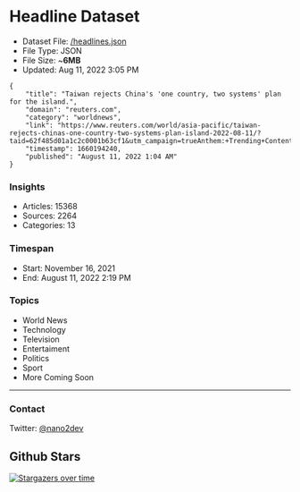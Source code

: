 # Headline Dataset

- Dataset File: [/headlines.json](https://raw.githubusercontent.com/fwd/news/master/headlines.json) 
- File Type: JSON
- File Size: ~**6MB**
- Updated: Aug 11, 2022 3:05 PM

```
{
    "title": "Taiwan rejects China's 'one country, two systems' plan for the island.",
    "domain": "reuters.com",
    "category": "worldnews",
    "link": "https://www.reuters.com/world/asia-pacific/taiwan-rejects-chinas-one-country-two-systems-plan-island-2022-08-11/?taid=62f485d01a1c2c0001b63cf1&utm_campaign=trueAnthem:+Trending+Content&utm_medium=trueAnthem&utm_source=twitter",
    "timestamp": 1660194240,
    "published": "August 11, 2022 1:04 AM"
}
```

### Insights

- Articles: 15368
- Sources: 2264
- Categories: 13

### Timespan

- Start: November 16, 2021
- End: August 11, 2022 2:19 PM

### Topics

- World News
- Technology
- Television
- Entertaiment
- Politics
- Sport
- More Coming Soon

---

### Contact 

Twitter: [@nano2dev](https://twitter.com/nano2dev)

## Github Stars

[![Stargazers over time](https://starchart.cc/fwd/news.svg)](https://starchart.cc/fwd/news)
	